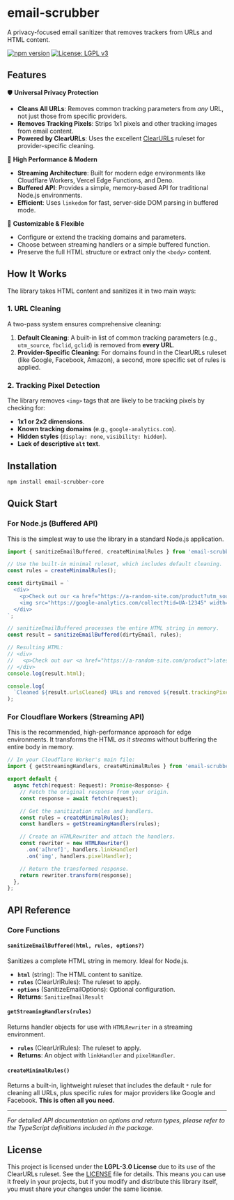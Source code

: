 # email-scrubber

A privacy-focused email sanitizer that removes trackers from URLs and HTML content.

[![npm version](https://badge.fury.io/js/email-scrubber-core.svg)](https://www.npmjs.com/package/email-scrubber-core)
[![License: LGPL v3](https://img.shields.io/badge/License-LGPL%20v3-blue.svg)](https://www.gnu.org/licenses/lgpl-3.0)

## Features

🛡️ **Universal Privacy Protection**

- **Cleans All URLs**: Removes common tracking parameters from _any_ URL, not just those from specific providers.
- **Removes Tracking Pixels**: Strips 1x1 pixels and other tracking images from email content.
- **Powered by ClearURLs**: Uses the excellent [ClearURLs](https://gitlab.com/ClearURLs/Rules) ruleset for provider-specific cleaning.

🚀 **High Performance & Modern**

- **Streaming Architecture**: Built for modern edge environments like Cloudflare Workers, Vercel Edge Functions, and Deno.
- **Buffered API**: Provides a simple, memory-based API for traditional Node.js environments.
- **Efficient**: Uses `linkedom` for fast, server-side DOM parsing in buffered mode.

🔧 **Customizable & Flexible**

- Configure or extend the tracking domains and parameters.
- Choose between streaming handlers or a simple buffered function.
- Preserve the full HTML structure or extract only the `<body>` content.

## How It Works

The library takes HTML content and sanitizes it in two main ways:

### 1. URL Cleaning

A two-pass system ensures comprehensive cleaning:

1.  **Default Cleaning**: A built-in list of common tracking parameters (e.g., `utm_source`, `fbclid`, `gclid`) is removed from **every URL**.
2.  **Provider-Specific Cleaning**: For domains found in the ClearURLs ruleset (like Google, Facebook, Amazon), a second, more specific set of rules is applied.

### 2. Tracking Pixel Detection

The library removes `<img>` tags that are likely to be tracking pixels by checking for:

- **1x1 or 2x2 dimensions**.
- **Known tracking domains** (e.g., `google-analytics.com`).
- **Hidden styles** (`display: none`, `visibility: hidden`).
- **Lack of descriptive `alt` text**.

## Installation

```bash
npm install email-scrubber-core
```

## Quick Start

### For Node.js (Buffered API)

This is the simplest way to use the library in a standard Node.js application.

```typescript
import { sanitizeEmailBuffered, createMinimalRules } from 'email-scrubber-core';

// Use the built-in minimal ruleset, which includes default cleaning.
const rules = createMinimalRules();

const dirtyEmail = `
  <div>
    <p>Check out our <a href="https://a-random-site.com/product?utm_source=email">latest product</a>!</p>
    <img src="https://google-analytics.com/collect?tid=UA-12345" width="1" height="1">
  </div>
`;

// sanitizeEmailBuffered processes the entire HTML string in memory.
const result = sanitizeEmailBuffered(dirtyEmail, rules);

// Resulting HTML:
// <div>
//   <p>Check out our <a href="https://a-random-site.com/product">latest product</a>!</p>
// </div>
console.log(result.html);

console.log(
  `Cleaned ${result.urlsCleaned} URLs and removed ${result.trackingPixelsRemoved} tracking pixels.`
);
```

### For Cloudflare Workers (Streaming API)

This is the recommended, high-performance approach for edge environments. It transforms the HTML _as it streams_ without buffering the entire body in memory.

```typescript
// In your Cloudflare Worker's main file:
import { getStreamingHandlers, createMinimalRules } from 'email-scrubber-core';

export default {
  async fetch(request: Request): Promise<Response> {
    // Fetch the original response from your origin.
    const response = await fetch(request);

    // Get the sanitization rules and handlers.
    const rules = createMinimalRules();
    const handlers = getStreamingHandlers(rules);

    // Create an HTMLRewriter and attach the handlers.
    const rewriter = new HTMLRewriter()
      .on('a[href]', handlers.linkHandler)
      .on('img', handlers.pixelHandler);

    // Return the transformed response.
    return rewriter.transform(response);
  },
};
```

## API Reference

### Core Functions

#### `sanitizeEmailBuffered(html, rules, options?)`

Sanitizes a complete HTML string in memory. Ideal for Node.js.

- **`html`** (string): The HTML content to sanitize.
- **`rules`** (ClearUrlRules): The ruleset to apply.
- **`options`** (SanitizeEmailOptions): Optional configuration.
- **Returns**: `SanitizeEmailResult`

#### `getStreamingHandlers(rules)`

Returns handler objects for use with `HTMLRewriter` in a streaming environment.

- **`rules`** (ClearUrlRules): The ruleset to apply.
- **Returns**: An object with `linkHandler` and `pixelHandler`.

#### `createMinimalRules()`

Returns a built-in, lightweight ruleset that includes the default `*` rule for cleaning all URLs, plus specific rules for major providers like Google and Facebook. **This is often all you need.**

---

_For detailed API documentation on options and return types, please refer to the TypeScript definitions included in the package._

## License

This project is licensed under the **LGPL-3.0 License** due to its use of the ClearURLs ruleset. See the [LICENSE](LICENSE) file for details. This means you can use it freely in your projects, but if you modify and distribute this library itself, you must share your changes under the same license.
